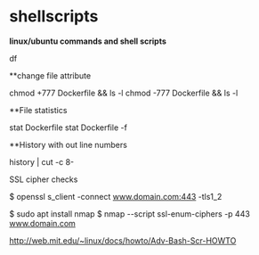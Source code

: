 # shellscripts
**linux/ubuntu commands and shell scripts**

df

**change file attribute

chmod +777 Dockerfile && ls -l
chmod -777 Dockerfile && ls -l

**File statistics

stat Dockerfile
stat Dockerfile -f

**History with out line numbers

history | cut -c 8-


SSL cipher checks

$ openssl s_client -connect www.domain.com:443 -tls1_2

$ sudo apt install nmap
$ nmap --script ssl-enum-ciphers -p 443 www.domain.com


http://web.mit.edu/~linux/docs/howto/Adv-Bash-Scr-HOWTO



